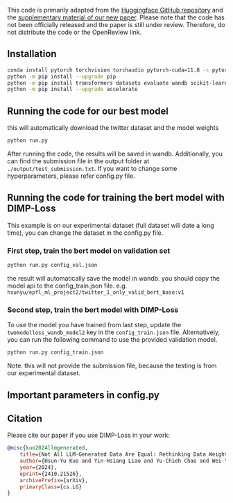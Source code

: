 This code is primarily adapted from the [Huggingface GitHub repository](https://github.com/huggingface/transformers/tree/main/examples/pytorch/text-classification) and the [supplementary material of our new paper](https://openreview.net/forum?id=oI5tZaWkF9). Please note that the code has not been officially released and the paper is still under review. Therefore, do not distribute the code or the OpenReview link.

## Installation
```bash
conda install pytorch torchvision torchaudio pytorch-cuda=11.8 -c pytorch -c nvidia
python -m pip install --upgrade pip
python -m pip install transformers datasets evaluate wandb scikit-learn
python -m pip install --upgrade accelerate
```

## Running the code for our best model
this will automatically download the twitter dataset and the model weights
```bash
python run.py
```
After running the code, the results will be saved in wandb. Additionally, you can find the submission file in the output folder at `./output/test_submission.txt`.
If you want to change some hyperparameters, please refer config.py file.

## Running the code for training the bert model with DIMP-Loss
This example is on our experimental dataset (full dataset will date a long time), you can change the dataset in the config.py file.

### First step, train the bert model on validation set
```bash
python run.py config_val.json
```
the result will automatically save the model in wandb. you should copy the model api to the config_train.json file. e.g. `hsunyu/epfl_ml_project2/twitter_1_only_valid_bert_base:v1`

### Second step, train the bert model with DIMP-Loss
To use the model you have trained from last step, update the `twomodelloss_wandb_model2` key in the `config_train.json` file. Alternatively, you can run the following command to use the provided validation model.
```bash
python run.py config_train.json
```
Note: this will not provide the submission file, because the testing is from our experimental dataset.

## Important parameters in config.py

## Citation
Please cite our paper if you use DIMP-Loss in your work:
```bibtex
@misc{kuo2024llmgenerated,
    title={Not All LLM-Generated Data Are Equal: Rethinking Data Weighting in Text Classification},
    author={Hsun-Yu Kuo and Yin-Hsiang Liao and Yu-Chieh Chao and Wei-Yun Ma and Pu-Jen Cheng},
    year={2024},
    eprint={2410.21526},
    archivePrefix={arXiv},
    primaryClass={cs.LG}
}
```